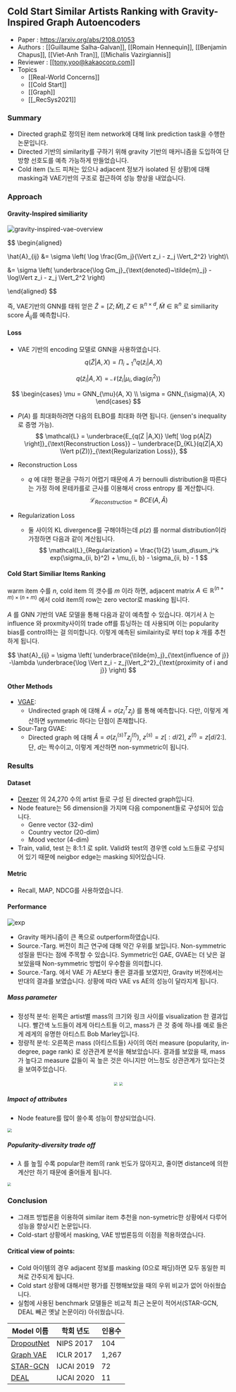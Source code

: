 ## Cold Start Similar Artists Ranking with Gravity-Inspired Graph Autoencoders
- Paper : https://arxiv.org/abs/2108.01053
- Authors : [[Guillaume Salha-Galvan]], [[Romain Hennequin]], [[Benjamin Chapus]], [[Viet-Anh Tran]], [[Michalis Vazirgiannis]]
- Reviewer : [[tony.yoo@kakaocorp.com]]
- Topics
	- [[Real-World Concerns]]
	- [[Cold Start]]
	- [[Graph]]
	- [[_RecSys2021]]

### Summary
- Directed graph로 정의된 item network에 대해 link prediction task을 수행한 논문입니다.
- Directed 기반의 similarity를 구하기 위해 gravity 기반의 매커니즘을 도입하여 단 방향 선호도를 예측 가능하게 만들었습니다.
- Cold item (노드 피쳐는 있으나 adjacent 정보가 isolated 된 상황)에 대해 masking과 VAE기반의 구조로 접근하여 성능 향상을 내었습니다.

### Approach

#### Gravity-Inspired similiarity
![gravity-inspired-vae-overview](https://github.daumkakao.com/storage/user/6543/files/6308a1e0-98d7-49ad-8b53-597249645747)

$$
\begin{aligned}

\hat{A}_{ij} &= \sigma \left( \log \frac{Gm_j}{\Vert z_i - z_j \Vert_2^2} \right)\\

&= \sigma \left( \underbrace{\log Gm_j}_{\text{denoted}~\tilde{m}_j} - \log\Vert z_i - z_j \Vert_2^2 \right)

\end{aligned}
$$

즉, VAE기반의 GNN를 태워 얻은 $\tilde{Z} = [Z; \tilde{M}], Z\in \mathbb{R}^{n \times d}, \tilde{M}\in \mathbb{R}^{n }$ 로 similiarity score $\hat{A}_{ij}$를 예측합니다.

#### Loss
- VAE 기반의 encoding 모델로 GNN을 사용하였습니다.
$$
q(\tilde{Z} \vert A, X) = \Pi_{i=1}^n q(\tilde{z}_i\vert A, X)
$$

$$
q(\tilde{z}_i \vert A, X) = \mathcal{N}\left( \tilde{z}_i \vert \mu_i, \text{diag}(\sigma_{i}^2)\right)
$$

$$
\begin{cases}
\mu = GNN_{\mu}(A, X) \\
\sigma = GNN_{\sigma}(A, X)
\end{cases}
$$

- $P(A)$ 를 최대화하려면 다음의 ELBO를 최대화 하면 됩니다. (jensen's inequality로 증명 가능).
$$
\mathcal{L} = \underbrace{E_{q(Z |A,X)} \left[ \log p(A|Z) \right]}_{\text{Reconstruction Loss}} − \underbrace{D_{KL}(q(Z|A,X) \Vert p(Z))}_{\text{Regularization Loss}},
$$

- Reconstruction Loss
	- $q$ 에 대한 평균을 구하기 어렵기 때문에 $A$ 가 bernoulli distribution을 따른다는 가정 하에 몬테카를로 근사를 이용해서 cross entropy 를 계산합니다.
$$
\mathcal{L}_{Reconstruction} = BCE(A, \hat{A})
$$

- Regularization Loss
	- 둘 사이의 KL divergence를 구해야하는데 $p(z)$ 를 normal distribution이라 가정하면 다음과 같이 계산됩니다.
$$
\mathcal{L}_{Regularization} = \frac{1}{2} \sum_d\sum_i^k exp(\sigma_{ii, b}^2) + \mu_{i, b} - \sigma_{ii, b} - 1
$$

#### Cold Start Similiar Items Ranking
warm item 수를 $n$, cold item 의 갯수를 $m$ 이라 하면, adjacent matrix $A \in \mathbb{R}^{(n + m) \times (n +m)}$ 에서 cold item의 row는 zero vector로 masking 됩니다.

$A$ 를 GNN 기반의 VAE 모델을 통해 다음과 같이 예측할 수 있습니다. 여기서 $\lambda$ 는 influence 와 proxmity사이의 trade off를 튜닝하는 데 사용되며 이는 popularity bias를 control하는 걸 의미합니다. 이렇게 예측된 similairity로 부터 top $k$ 개를 추천하게 됩니다.

$$
\hat{A}_{ij} = \sigma \left( \underbrace{\tilde{m}_j}_{\text{influence of j}} -\lambda \underbrace{\log \Vert z_i - z_j\Vert_2^2}_{\text{proximity of i and j}} \right)
$$

 
#### Other Methods
- [VGAE](https://arxiv.org/abs/1611.07308):
	- Undirected graph 에 대해 $\hat{A} = \sigma \left(z_i^{T}z_j\right)$ 를 통해 예측합니다. 다만, 이렇게 계산하면 symmetric 하다는 단점이 존재합니다.
- Sour-Targ GVAE:
	- Directed graph 에 대해 $\hat{A} = \sigma\left( z_i^{(s)T}z_j^{(t)}\right)$, $z^{(s)} = z[:d/2]$, $z^{(t)}=z[d/2:]$. 단, $d$는 짝수이고, 이렇게 계산하면 non-symmetric이 됩니다.

### Results
#### Dataset
- [Deezer](https://www.deezer.com/soon) 의 24,270 수의 artist 들로 구성 된 directed graph입니다.
- Node feature는 56 dimension을 가지며 다음 component들로 구성되어 있습니다.
	- Genre vector (32-dim)
	- Country vector (20-dim)
	- Mood vector (4-dim)
- Train, valid, test 는 8:1:1 로 split. Valid와 test의 경우엔 cold 노드들로 구성되어 있기 때문에 neigbor edge는 masking 되어있습니다.

#### Metric
- Recall, MAP, NDCG를 사용하였습니다.

#### Performance
![exp](https://github.daumkakao.com/storage/user/6543/files/49fece4f-a35b-4711-b3a5-8b6ed811b406)
- Gravity 매커니즘이 큰 폭으로 outperform하였습니다.
- Source.-Targ. 버전이 최근 연구에 대해 약간 우위를 보입니다. Non-symmetric 성질을 띈다는 점에 주목할 수 있습니다. Symmetric인 GAE, GVAE는 더 낮은 걸 보았을때 Non-symmetric 방법이 우수함을 의미합니다.
- Source.-Targ. 에서 VAE 가 AE보다 좋은 결과를 보였지만, Gravity 버전에서는 반대의 결과를 보였습니다. 상황에 따라 VAE vs AE의 성능이 달라지게 됩니다.

##### Mass parameter
- 정성적 분석: 왼쪽은 artist별 mass의 크기와 링크 사이를 visualization 한 결과입니다. 빨간색 노드들이 레게 아티스트들 이고, mass가 큰 것 중에 하나를 예로 들은게 레게의 유명한 아티스트 Bob Marley입니다.
- 정량적 분석: 오른쪽은 mass (아티스트들) 사이의 여러 measure (popularity, in-degree, page rank) 로 상관관계 분석을 해보았습니다. 결과를 보았을 때, mass가 높다고 measure 값들이 꼭 높은 것은 아니지만 어느정도 상관관계가 있다는것을 보여주었습니다.

<figure style="text-align: center;">
<img src="https://github.daumkakao.com/storage/user/6543/files/c6038a43-f1e3-4d02-88fa-d64499b1a1ad" style="zoom:50%;" />
<img src="./images/Pearson and Spearman correlation coefficients of masses.png" style="zoom:50%;" />
</figure>

##### Impact of attributes
- Node feature를 많이 쓸수록 성능이 향상되었습니다.
<img src="https://github.daumkakao.com/storage/user/6543/files/3db9869d-53e3-4f25-8305-d4b89d8d2b40" style="zoom:60%;" />

##### Popularity-diversity trade off
- $\lambda$ 를 높힐 수록 popular한 item의 rank 빈도가 많아지고, 줄이면 distance에 의한 계산만 하기 때문에 줄어들게 됩니다.
<img src="https://github.daumkakao.com/storage/user/6543/files/2390faca-a96d-43a1-b5c5-f8c116ac8ad7" style="zoom:50%;" />

### Conclusion
- 그래프 방법론을 이용하여 similar item 추천을 non-symetric한 상황에서 다루어 성능을 향상시킨 논문입니다.
- Cold-start 상황에서 masking, VAE 방법론등의 이점을 적용하였습니다.

#### Critical view of points:
- Cold 아이템의 경우 adjacent 정보를 masking (0으로 패딩)하면 모두 동일한 피쳐로 간주되게 됩니다.
- Cold start 상황에 대해서만 평가를 진행해보았을 때의 우위 비교가 없어 아쉬웠습니다.
- 실험에 사용된 benchmark 모델들은 비교적 최근 논문이 적어서(STAR-GCN, DEAL 빼곤 옛날 논문이라) 아쉬웠습니다.


| Model 이름 | 학회 년도 | 인용수 |
| ------------------------------------------------------------ | ---------- | ------ |
| [DropoutNet](https://www.cs.toronto.edu/~mvolkovs/nips2017_deepcf.pdf) | NIPS 2017 | 104 |
| [Graph VAE](https://arxiv.org/abs/1609.02907) | ICLR 2017 | 1,267 |
| [STAR-GCN](https://arxiv.org/abs/1905.13129) | IJCAI 2019 | 72 |
| [DEAL](https://arxiv.org/abs/2007.08053) | IJCAI 2020 | 11 |
